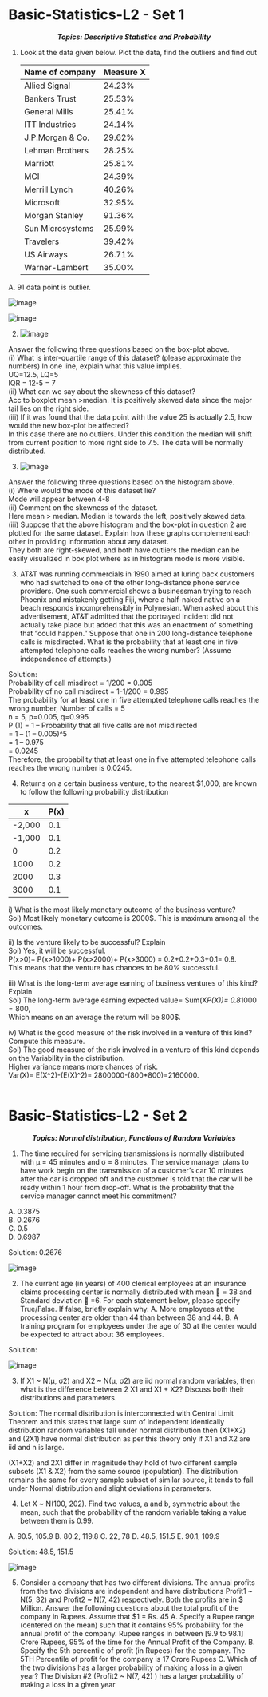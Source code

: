 # Basic-Statistics-L2 - Set 1
_**<p align = "center">Topics: Descriptive Statistics and Probability</p>**_

1. Look at the data given below. Plot the data, find the outliers and find out

   | Name of company | Measure X |
   | --------------- | --------- |
   | Allied Signal | 24.23% |
   | Bankers Trust | 25.53% |
   | General Mills | 25.41% |
   | ITT Industries | 24.14% |
   | J.P.Morgan &amp; Co. | 29.62% |
   | Lehman Brothers | 28.25% |
   | Marriott | 25.81% |
   | MCI | 24.39% |
   | Merrill Lynch | 40.26% |
   | Microsoft | 32.95% |
   | Morgan Stanley | 91.36% |
   | Sun Microsystems | 25.99% |
   | Travelers | 39.42% |
   | US Airways | 26.71% |
   | Warner-Lambert | 35.00% |

A. 91 data point is outlier.

![image](https://github.com/user-attachments/assets/ee20f111-9246-414d-be7f-467181bf7de8)

![image](https://github.com/user-attachments/assets/84890a58-98c6-4ecb-8d42-32a6a2a02acc)

2. ![image](https://github.com/user-attachments/assets/21044d4f-058e-45e2-a493-44eb88278a49)

Answer the following three questions based on the box-plot above.
<br/>
(i)	What is inter-quartile range of this dataset? (please approximate the numbers) In one line, explain what this value implies.
<br/>
UQ=12.5, LQ=5
<br/>
IQR = 12-5 = 7
<br/>
(ii)	What can we say about the skewness of this dataset?
<br/>
Acc to boxplot mean >median. It is positively skewed data since the major tail lies on the right side.
<br/>
(iii)	If it was found that the data point with the value 25 is actually 2.5, how would the new box-plot be affected?
<br/>
In this case there are no outliers. Under this condition the median will shift from current position to more right side to 7.5. The data will be normally distributed.
<br/>

3. ![image](https://github.com/user-attachments/assets/6e05196d-7a11-4921-80da-074e4a6d5da0)

Answer the following three questions based on the histogram above.
<br/>
(i)	Where would the mode of this dataset lie?
<br/>
Mode will appear between 4-8
<br/>
(ii)	Comment on the skewness of the dataset.
<br/>
Here mean > median. Median is towards the left, positively skewed data.
<br/>
(iii)	Suppose that the above histogram and the box-plot in question 2 are plotted for the same dataset. Explain how these graphs complement each other in providing information about any dataset. 
<br/>
They both are right-skewed, and both have outliers the median can be easily visualized in box plot where as in histogram mode is more visible.
<br/>

3.	AT&T was running commercials in 1990 aimed at luring back customers who had switched to one of the other long-distance phone service providers. One such commercial shows a businessman trying to reach Phoenix and mistakenly getting Fiji, where a half-naked native on a beach responds incomprehensibly in Polynesian. When asked about this advertisement, AT&T admitted that the portrayed incident did not actually take place but added that this was an enactment of something that “could happen.” Suppose that one in 200 long-distance telephone calls is misdirected. What is the probability that at least one in five attempted telephone calls reaches the wrong number? (Assume independence of attempts.)

Solution:
<br/>
Probability of call misdirect = 1/200 = 0.005
<br/>
Probability of no call misdirect = 1-1/200 = 0.995
<br/>
The probability for at least one in five attempted telephone calls reaches the wrong number, Number of calls = 5
<br/>
n = 5, p=0.005, q=0.995
<br/>
P (1) = 1 – Probability that all five calls are not misdirected
<br/>
         = 1 – (1 – 0.005)^5
         <br/>
         = 1 – 0.975
         <br/>
         = 0.0245
<br/>
Therefore, the probability that at least one in five attempted telephone calls reaches the wrong number is 0.0245.
<br/>

4.	Returns on a certain business venture, to the nearest $1,000, are known to follow the following probability distribution
   
| x |	P(x) |
| ----- | ----- |
| -2,000 | 0.1 |
| -1,000 | 0.1 |
| 0 | 0.2 |
| 1000 |	0.2 |
| 2000 |	0.3 |
| 3000 |	0.1 |

i) What is the most likely monetary outcome of the business venture?
<br/>
Sol) Most likely monetary outcome is 2000$. This is maximum among all the outcomes.

ii) Is the venture likely to be successful? Explain
<br/>
Sol) Yes, it will be successful.
<br/>
P(x>0)+ P(x>1000)+ P(x>2000)+ P(x>3000) = 0.2+0.2+0.3+0.1= 0.8.
<br/>
This means that the venture has chances to be 80% successful.
<br/>

iii) What is the long-term average earning of business ventures of this kind? Explain
<br/>
Sol) The long-term average earning expected value= Sum(X*P(X))= 0.8*1000$=800$,
<br/>
Which means on an average the return will be 800$.
<br/>

iv) What is the good measure of the risk involved in a venture of this kind? Compute this measure.
<br/>
Sol) The good measure of the risk involved in a venture of this kind depends on the Variability in the distribution.
<br/>
Higher variance means more chances of risk.
<br/>
Var(X)= E(X^2)-(E(X)^2)= 2800000-(800*800)=2160000.
<br/>
<br/>
# Basic-Statistics-L2 - Set 2

_**<p align = "center">Topics: Normal distribution, Functions of Random Variables</p>**_

1.	The time required for servicing transmissions is normally distributed with μ = 45 minutes and σ = 8 minutes. The service manager plans to have work begin on the transmission of a customer’s car 10 minutes after the car is dropped off and the customer is told that the car will be ready within 1 hour from drop-off. What is the probability that the service manager cannot meet his commitment? 

A.	0.3875   
B.	0.2676   
C.	0.5   
D.	0.6987 

Solution: 0.2676

![image](https://github.com/user-attachments/assets/ec3f0a19-2b62-440c-aed5-5c100bc2ace6)

2.	The current age (in years) of 400 clerical employees at an insurance claims processing center is normally distributed with mean  = 38 and Standard deviation  =6. For each statement below, please specify True/False. If false, briefly explain why.
A.	More employees at the processing center are older than 44 than between 38 and 44.
B.	A training program for employees under the age of 30 at the center would be expected to attract about 36 employees.

Solution:

![image](https://github.com/user-attachments/assets/c5d1f3b0-6945-4e85-b40e-04cdce6c014e)

3.	If X1 ~ N(μ, σ2) and X2 ~ N(μ, σ2) are iid normal random variables, then what is the difference between 2 X1 and X1 + X2? Discuss both their distributions and parameters.

Solution:  The normal distribution is interconnected with Central Limit Theorem and this states that large sum of independent identically distribution random variables fall under normal distribution then (X1+X2) and (2X1) have normal distribution as per this theory only if X1 and X2 are iid and n is large.

(X1+X2) and 2X1 differ in magnitude they hold of two different sample subsets (X1 & X2) from the same source (population). The distribution remains the same for every sample subset of similar source, it tends to fall under Normal distribution and slight deviations in parameters.

4.	Let X ~ N(100, 202). Find two values, a and b, symmetric about the mean, such that the probability of the random variable taking a value between them is 0.99. 

A.	90.5, 105.9 
B.	80.2, 119.8 
C.	22, 78 
D.	48.5, 151.5 
E.	90.1, 109.9

Solution: 48.5, 151.5

![image](https://github.com/user-attachments/assets/a0351642-f478-4726-aaf3-a807eb9a7c31)

5.	Consider a company that has two different divisions. The annual profits from the two divisions are independent and have distributions Profit1 ~ N(5, 32) and Profit2 ~ N(7, 42) respectively. Both the profits are in $ Million. Answer the following questions about the total profit of the company in Rupees. Assume that $1 = Rs. 45
A.	Specify a Rupee range (centered on the mean) such that it contains 95% probability for the annual profit of the company.
Rupee ranges in between [9.9 to 98.1] Crore Rupees, 95% of the time for the Annual Profit of the Company.
B.	Specify the 5th percentile of profit (in Rupees) for the company.
The 5TH Percentile of profit for the company is 17 Crore Rupees
C.	Which of the two divisions has a larger probability of making a loss in a given year?
The Division #2 (Profit2 ~ N(7, 42) ) has a larger probability of making a loss in a given year












